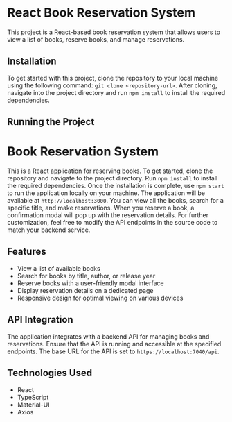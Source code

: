 # React Book Reservation System

This project is a React-based book reservation system that allows users to view a list of books, reserve books, and manage reservations. 

## Installation

To get started with this project, clone the repository to your local machine using the following command: `git clone <repository-url>`. After cloning, navigate into the project directory and run `npm install` to install the required dependencies.

## Running the Project
# Book Reservation System

This is a React application for reserving books. To get started, clone the repository and navigate to the project directory. Run `npm install` to install the required dependencies. Once the installation is complete, use `npm start` to run the application locally on your machine. The application will be available at `http://localhost:3000`. You can view all the books, search for a specific title, and make reservations. When you reserve a book, a confirmation modal will pop up with the reservation details. For further customization, feel free to modify the API endpoints in the source code to match your backend service.


## Features

- View a list of available books
- Search for books by title, author, or release year
- Reserve books with a user-friendly modal interface
- Display reservation details on a dedicated page
- Responsive design for optimal viewing on various devices

## API Integration

The application integrates with a backend API for managing books and reservations. Ensure that the API is running and accessible at the specified endpoints. The base URL for the API is set to `https://localhost:7040/api`.

## Technologies Used

- React
- TypeScript
- Material-UI
- Axios

